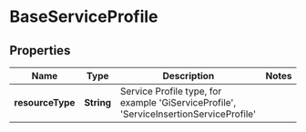 # BaseServiceProfile

## Properties
Name | Type | Description | Notes
------------ | ------------- | ------------- | -------------
**resourceType** | **String** | Service Profile type, for example &#x27;GiServiceProfile&#x27;, &#x27;ServiceInsertionServiceProfile&#x27; | 
